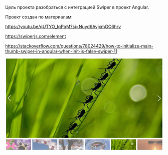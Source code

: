 Цель проекта разобраться с интеграцией Swiper в проект Angular.

Проект создан по материалам:

https://youtu.be/qUTYO_IqPqM?si=Nuyd6AvjxmGC6hrv

https://swiperjs.com/element

https://stackoverflow.com/questions/78024429/how-to-initialize-main-thumb-swiper-in-angular-when-init-is-false-swiper-11

![Alt text](image.jpg)